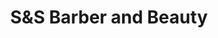 ---
title: "S&S Barber and Beauty"
url: /falls-church/sands-barber-and-beauty/
shop: hairdresser
---